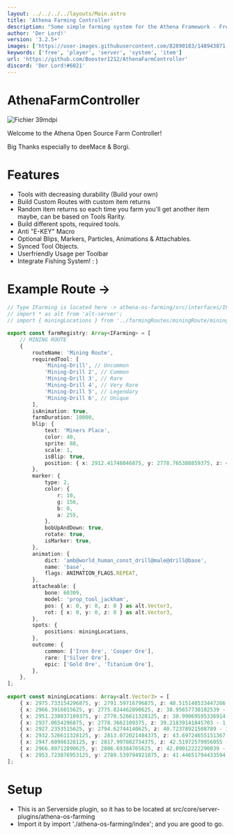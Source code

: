 ```yaml
---
layout: ../../../../layouts/Main.astro
title: 'Athena Farming Controller'
description: "Some simple farming system for the Athena Framework - Free, Customizable and Open Source!"
author: 'Der Lord!'
version: '3.2.5+'
images: ['https://user-images.githubusercontent.com/82890183/148943871-d2df632e-1235-4ea5-af79-01e63857e41a.png']
keywords: ['free', 'player', 'server', 'system', 'item']
url: 'https://github.com/Booster1212/AthenaFarmController'
discord: 'Der Lord!#6021'
---
```

# AthenaFarmController

![Fichier 39mdpi](https://user-images.githubusercontent.com/82890183/148942562-124cf72b-2aca-4a9d-9693-d6f5be7e35c0.png)

Welcome to the Athena Open Source Farm Controller!

Big Thanks especially to deeMace & Borgi.

# Features
- Tools with decreasing durability (Build your own)
- Build Custom Routes with custom item returns
- Random item returns so each time you farm you'll get another item maybe, can be based on Tools Rarity.
- Build different spots, required tools.
- Anti "E-KEY" Macro
- Optional Blips, Markers, Particles, Animations & Attachables.
- Synced Tool Objects.
- Userfriendly Usage per Toolbar
- Integrate Fishing System! : )

# Example Route ->
```typescript
// Type IFarming is located here -> athena-os-farming/src/interfaces/IFarming.ts
// import * as alt from 'alt-server';
// import { miningLocations } from '../farmingRoutes/miningRoute/miningLocations';

export const farmRegistry: Array<IFarming> = [
    // MINING ROUTE
    {
        routeName: 'Mining Route',
        requiredTool: [
            'Mining-Drill', // Uncommon
            'Mining-Drill 2', // Common
            'Mining-Drill 3', // Rare
            'Mining-Drill 4', // Very Rare
            'Mining-Drill 5', // Legendary
            'Mining-Drill 6', // Unique
        ],
        isAnimation: true,
        farmDuration: 10000,
        blip: {
            text: 'Miners Place',
            color: 40,
            sprite: 88,
            scale: 1,
            isBlip: true,
            position: { x: 2912.41748046875, y: 2778.765380859375, z: 44.96366882324219 - 1 } as alt.Vector3,
        },
        marker: {
            type: 2,
            color: {
                r: 10,
                g: 156,
                b: 0,
                a: 255,
            },
            bobUpAndDown: true,
            rotate: true,
            isMarker: true,
        },
        animation: {
            dict: 'amb@world_human_const_drill@male@drill@base',
            name: 'base',
            flags: ANIMATION_FLAGS.REPEAT,
        },
        attacheable: {
            bone: 60309,
            model: 'prop_tool_jackham',
            pos: { x: 0, y: 0, z: 0 } as alt.Vector3,
            rot: { x: 0, y: 0, z: 0 } as alt.Vector3,
        },
        spots: {
            positions: miningLocations,
        },
        outcome: {
            common: ['Iron Ore', 'Cooper Ore'],
            rare: ['Silver Ore'],
            epic: ['Gold Ore', 'Titanium Ore'],
        },
    },
];
    
export const miningLocations: Array<alt.Vector3> = [
    { x: 2975.733154296875, y: 2791.59716796875, z: 40.515140533447266 - 1 } as alt.Vector3,
    { x: 2966.3916015625, y: 2775.824462890625, z: 38.95657730102539 - 1 } as alt.Vector3,
    { x: 2951.238037109375, y: 2770.526611328125, z: 38.99069595336914 - 1 } as alt.Vector3,
    { x: 2937.0654296875, y: 2778.3662109375, z: 39.21839141845703 - 1 } as alt.Vector3,
    { x: 2927.2353515625, y: 2794.62744140625, z: 40.72378921508789 - 1 } as alt.Vector3,
    { x: 2932.526611328125, y: 2813.072021484375, z: 43.69724655151367 - 1 } as alt.Vector3,
    { x: 2947.60986328125, y: 2817.997802734375, z: 42.51972579956055 - 1 } as alt.Vector3,
    { x: 2966.80712890625, y: 2806.69384765625, z: 42.09012222290039 - 1 } as alt.Vector3,
    { x: 2953.723876953125, y: 2789.539794921875, z: 41.44651794433594 - 1 } as alt.Vector3,
];
```

# Setup
- This is an Serverside plugin, so it has to be located at src/core/server-plugins/athena-os-farming
- Import it by import './athena-os-farming/index'; and you are good to go.